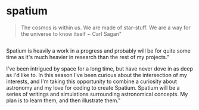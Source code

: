 # spatium

> The cosmos is within us. We are made of star-stuff. We are a way for the universe to know itself
~ Carl Sagan"

```scala mdoc:percentages:spatium
```

Spatium is heavily a work in a progress and probably will be for quite some time
as it's much heavier in research than the rest of my projects."

I've been intrigued by space for a long time, but have never dove in as deep as
I'd like to. In this season I've been curious about the intersection of my
interests, and I'm taking this opportunity to combine a curiosity about
astronomy and my love for coding to create Spatium. Spatium will be a series of
writings and simulations surrounding astronomical concepts. My plan is to learn
them, and then illustrate them."
